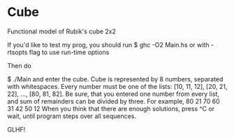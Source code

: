 # Cube
Functional model of Rubik's cube 2x2

If you'd like to test my prog, you should run
$ ghc -O2 Main.hs
or with -rtsopts flag to use run-time options

Then do

$ ./Main
and enter the cube.
Cube is represented by 8 numbers, separated with whitespaces. Every number must be one of the lists: [10, 11, 12], [20, 21, 22],
..., [80, 81, 82]. Be sure, that you entered one number from every list, and sum of remainders can be divided by three.
For example, 80 21 70 60 31 42 50 12
When you think that there are enough solutions, press ^C or wait, until program steps over all sequences.

GLHF!
